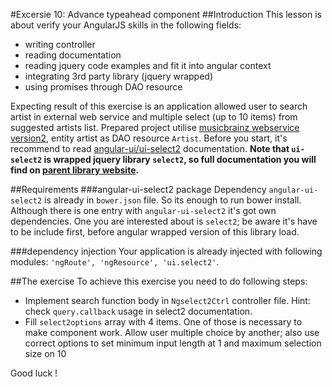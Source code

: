 #Excersie 10: Advance typeahead component
##Introduction
This lesson is about verify your AngularJS skills in the following fields:

* writing controller
* reading documentation 
* reading jquery code examples and fit it into angular context
* integrating 3rd party library (jquery wrapped)
* using promises through DAO resource

Expecting result of this exercise is an application allowed user to search artist in external web service and multiple select (up to 10 items) from suggested artists list.
Prepared project utilise [musicbrainz webservice version2](http://musicbrainz.org/doc/Development/XML_Web_Service/Version_2), entity artist as DAO resource ```Artist```. 
Before you start, it's recommend to read [angular-ui/ui-select2](https://github.com/angular-ui/ui-select2) documentation.
**Note that ```ui-select2``` is wrapped jquery library ```select2```, so full documentation you will find on [parent library website](http://ivaynberg.github.io/select2/).**  

##Requirements
###angular-ui-select2 package
Dependency ```angular-ui-select2``` is already in ```bower.json``` file. So its enough to run bower install. Although there is one entry with ```angular-ui-select2``` it's got own dependencies. One you are interested about is ```select2```; be aware it's have to be include first, before angular wrapped version of this library load. 

###dependency injection
Your application is already injected with following modules: ```'ngRoute', 'ngResource', 'ui.select2'```.

##The exercise
To achieve this exercise you need to do following steps:

*  Implement search function body in ```Ngselect2Ctrl``` controller file. Hint: check ```query.callback``` usage in select2 documentation.
*  Fill ```select2options``` array with 4 items. One of those is necessary to make component work. Allow user multiple choice by another; also use correct options to set minimum input length at 1 and maximum selection size on 10

Good luck !
